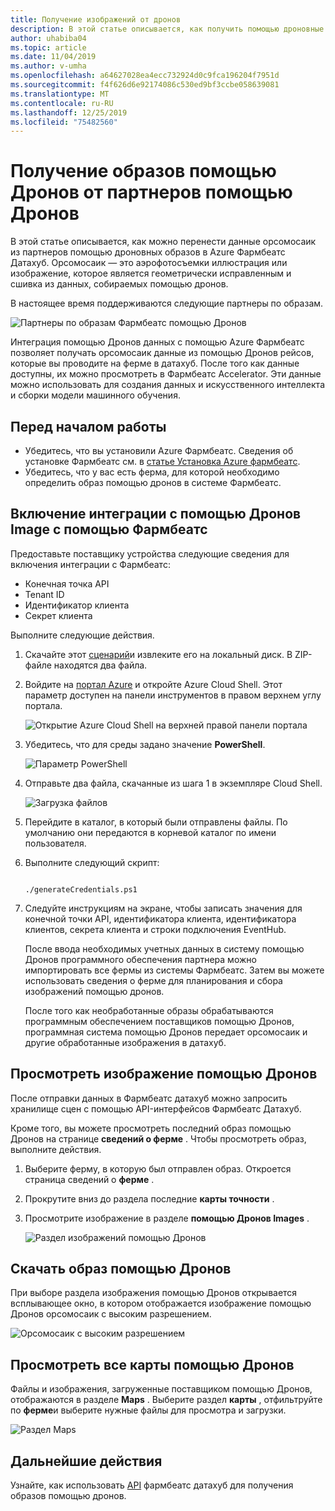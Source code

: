 ```yaml
---
title: Получение изображений от дронов
description: В этой статье описывается, как получить помощью дроновные образы от партнеров.
author: uhabiba04
ms.topic: article
ms.date: 11/04/2019
ms.author: v-umha
ms.openlocfilehash: a64627028ea4ecc732924d0c9fca196204f7951d
ms.sourcegitcommit: f4f626d6e92174086c530ed9bf3ccbe058639081
ms.translationtype: MT
ms.contentlocale: ru-RU
ms.lasthandoff: 12/25/2019
ms.locfileid: "75482560"
---
```

# <a name="get-drone-imagery-from-drone-partners"></a>Получение образов помощью Дронов от партнеров помощью Дронов

В этой статье описывается, как можно перенести данные орсомосаик из партнеров помощью дроновных образов в Azure Фармбеатс Датахуб. Орсомосаик — это аэрофотосъемки иллюстрация или изображение, которое является геометрически исправленным и сшивка из данных, собираемых помощью дронов.

В настоящее время поддерживаются следующие партнеры по образам.

  ![Партнеры по образам Фармбеатс помощью Дронов](./media/get-drone-imagery-from-drone-partner/drone-partner-1.png)

Интеграция помощью Дронов данных с помощью Azure Фармбеатс позволяет получать орсомосаик данные из помощью Дронов рейсов, которые вы проводите на ферме в датахуб. После того как данные доступны, их можно просмотреть в Фармбеатс Accelerator. Эти данные можно использовать для создания данных и искусственного интеллекта и сборки модели машинного обучения.

## <a name="before-you-begin"></a>Перед началом работы

  - Убедитесь, что вы установили Azure Фармбеатс. Сведения об установке Фармбеатс см. в [статье Установка Azure фармбеатс](install-azure-farmbeats.md).
  - Убедитесь, что у вас есть ферма, для которой необходимо определить образ помощью дронов в системе Фармбеатс.

## <a name="enable-drone-imagery-integration-with-farmbeats"></a>Включение интеграции с помощью Дронов Image с помощью Фармбеатс

Предоставьте поставщику устройства следующие сведения для включения интеграции с Фармбеатс:
 - Конечная точка API
 - Tenant ID
 - Идентификатор клиента
 - Секрет клиента

Выполните следующие действия.

1. Скачайте этот [сценарий](https://aka.ms/farmbeatspartnerscript)и извлеките его на локальный диск. В ZIP-файле находятся два файла.
2. Войдите на [портал Azure](https://portal.azure.com/) и откройте Azure Cloud Shell. Этот параметр доступен на панели инструментов в правом верхнем углу портала.

    ![Открытие Azure Cloud Shell на верхней правой панели портала](./media/get-drone-imagery-from-drone-partner/navigation-bar-1.png)

3. Убедитесь, что для среды задано значение **PowerShell**.

    ![Параметр PowerShell](./media/get-drone-imagery-from-drone-partner/power-shell-new-1.png)

4. Отправьте два файла, скачанные из шага 1 в экземпляре Cloud Shell.

    ![Загрузка файлов](./media/get-drone-imagery-from-drone-partner/power-shell-two-1.png)

5. Перейдите в каталог, в который были отправлены файлы. По умолчанию они передаются в корневой каталог по имени пользователя.
6. Выполните следующий скрипт:

    ```azurepowershell-interactive 

    ./generateCredentials.ps1   

    ```

7. Следуйте инструкциям на экране, чтобы записать значения для конечной точки API, идентификатора клиента, идентификатора клиентов, секрета клиента и строки подключения EventHub.

    После ввода необходимых учетных данных в систему помощью Дронов программного обеспечения партнера можно импортировать все фермы из системы Фармбеатс. Затем вы можете использовать сведения о ферме для планирования и сбора изображений помощью дронов.

    После того как необработанные образы обрабатываются программным обеспечением поставщиков помощью Дронов, программная система помощью Дронов передает орсомосаик и другие обработанные изображения в датахуб.

## <a name="view-drone-imagery"></a>Просмотреть изображение помощью Дронов

После отправки данных в Фармбеатс датахуб можно запросить хранилище сцен с помощью API-интерфейсов Фармбеатс Датахуб.

Кроме того, вы можете просмотреть последний образ помощью Дронов на странице **сведений о ферме** . Чтобы просмотреть образ, выполните действия.

1. Выберите ферму, в которую был отправлен образ. Откроется страница сведений о **ферме** .
2. Прокрутите вниз до раздела последние **карты точности** .
3. Просмотрите изображение в разделе **помощью Дронов Images** .

    ![Раздел изображений помощью Дронов](./media/get-drone-imagery-from-drone-partner/drone-imagery-1.png)

## <a name="download-drone-imagery"></a>Скачать образ помощью Дронов

При выборе раздела изображения помощью Дронов открывается всплывающее окно, в котором отображается изображение помощью Дронов орсомосаик с высоким разрешением.

![Орсомосаик с высоким разрешением](./media/get-drone-imagery-from-drone-partner/download-drone-imagery-1.png)

## <a name="view-all-drone-maps"></a>Просмотреть все карты помощью Дронов

Файлы и изображения, загруженные поставщиком помощью Дронов, отображаются в разделе **Maps** . Выберите раздел **карты** , отфильтруйте по **ферме**и выберите нужные файлы для просмотра и загрузки.

  ![Раздел Maps](./media/get-drone-imagery-from-drone-partner/view-drone-maps-1.png)

## <a name="next-steps"></a>Дальнейшие действия

Узнайте, как использовать [API](references-for-azure-farmbeats.md#rest-api) фармбеатс датахуб для получения образов помощью дронов.
